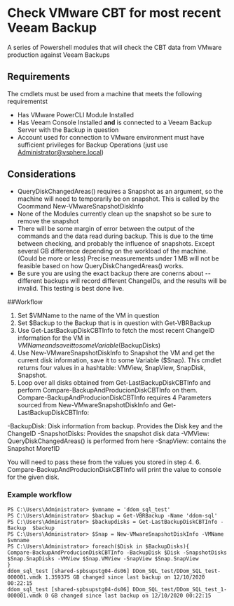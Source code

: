 # Check VMware CBT for most recent Veeam Backup

A series of Powershell modules that will check the CBT data from VMware production against Veeam Backups

## Requirements

The cmdlets must be used from a machine that meets the following requirementst

- Has VMware PowerCLI Module Installed
- Has Veeam Console Installed __and__ is connected to a Veeam Backup Server with the Backup in question
- Account used for connection  to VMware environment must have sufficient privileges for Backup Operations (just use Administrator@vsphere.local)

## Considerations

- QueryDiskChangedAreas() requires a Snapshot as an argument, so the machine will need to temporarily be on snapshot. This is called by the Coommand New-VMwareSnapshotDiskInfo
- None of the Modules currently clean up the snapshot so be sure to remove the snapshot
- There will be some margin of error between the output of the commands and the data read during backup. This is due to the time between checking, and probably the influence of snapshots. Except several GB difference depending on the workload of the machine. (Could be more or less) Precise measurements under 1 MB will not be feasible based on how QueryDiskChangedAreas() works.
- Be sure you are using the exact backup there are conerns about -- different backups will record different ChangeIDs, and the results will be invalid. This testing is best done live.


##Workflow

1. Set $VMName to the name of the VM in question
2. Set $Backup to the Backup that is in question with Get-VBRBackup
3. Use Get-LastBackupDiskCBTInfo to fetch the most recent ChangeID information for the VM in $VMName and save it to some Variable ($BackupDisks)
4. Use New-VMwareSnapshotDiskInfo to Snapshot the VM and get the current disk information, save it to some Variable ($Snap). This cmdlet returns four values in a hashtable: VMView, SnapView, SnapDisk, Snapshot.
5. Loop over all disks obtained from Get-LastBackupDiskCBTInfo and perform Compare-BackupAndProducionDiskCBTInfo on them. Compare-BackupAndProducionDiskCBTInfo requires 4 Parameters sourced from New-VMwareSnapshotDiskInfo and Get-LastBackupDiskCBTInfo:

-BackupDisk: Disk information from backup. Provides the Disk key and the ChangeID
-SnapshotDisks: Provides the snapshot disk data
-VMView: QueryDiskChangedAreas() is performed from here
-SnapView: contains the Snapshot MorefID

You will need to pass these from the values you stored in step 4.
6. Compare-BackupAndProducionDiskCBTInfo will print the value to console for the given disk.

### Example workflow

```
PS C:\Users\Administrator> $vmname = 'ddom_sql_test'
PS C:\Users\Administrator> $backup = Get-VBRBackup -Name 'ddom-sql'
PS C:\Users\Administrator> $backupdisks = Get-LastBackupDiskCBTInfo -Backup  $backup
PS C:\Users\Administrator> $Snap = New-VMwareSnapshotDiskInfo -VMName $vmname
PS C:\Users\Administrator> foreach($Disk in $BackupDisks){
Compare-BackupAndProducionDiskCBTInfo -BackupDisk $Disk -SnapshotDisks $Snap.SnapDisks -VMView $Snap.VMView -SnapView $Snap.SnapView
}
ddom_sql_test [shared-spbsupstg04-ds06] DDom_SQL_test/DDom_SQL_test-000001.vmdk 1.359375 GB changed since last backup on 12/10/2020 00:22:15
ddom_sql_test [shared-spbsupstg04-ds06] DDom_SQL_test/DDom_SQL_test_1-000001.vmdk 0 GB changed since last backup on 12/10/2020 00:22:15
```
